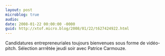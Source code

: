 ```yaml
---
layout: post
microblog: true
audio: 
date: 2008-01-22 00:00:00 -0000
guid: http://xtof.micro.blog/2008/01/22/t627424922.html
---
```

Candidatures entrepreneuriales toujours bienvenues sous forme de vidéo-pitch. Sélection arrrêtée jeudi soir avec Patrice Carmouze.
